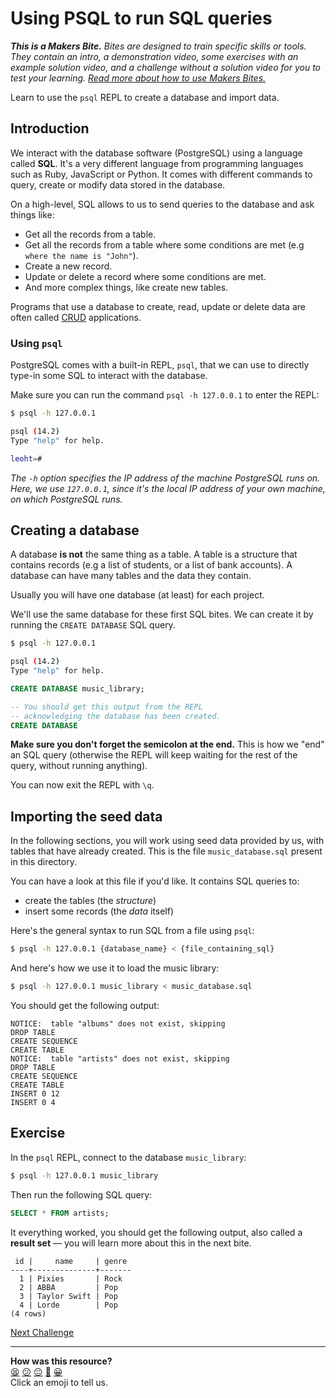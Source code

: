 # Using PSQL to run SQL queries

_**This is a Makers Bite.** Bites are designed to train specific skills or
tools. They contain an intro, a demonstration video, some exercises with an
example solution video, and a challenge without a solution video for you to test
your learning. [Read more about how to use Makers
Bites.](https://github.com/makersacademy/course/blob/main/labels/bites.md)_

Learn to use the `psql` REPL to create a database and import data.

## Introduction

We interact with the database software (PostgreSQL) using a language called **SQL**. It's a very different language from programming languages such as Ruby, JavaScript or Python. It comes with different commands to query, create or modify data stored in the database.

On a high-level, SQL allows to us to send queries to the database and ask things like:
  * Get all the records from a table.
  * Get all the records from a table where some conditions are met (e.g `where the name is "John"`).
  * Create a new record.
  * Update or delete a record where some conditions are met.
  * And more complex things, like create new tables.

Programs that use a database to create, read, update or delete data are often called [CRUD](https://en.wikipedia.org/wiki/Create,_read,_update_and_delete) applications.

### Using `psql`

PostgreSQL comes with a built-in REPL, `psql`, that we can use to directly type-in some SQL to interact with the database.

Make sure you can run the command `psql -h 127.0.0.1` to enter the REPL:

```bash
$ psql -h 127.0.0.1

psql (14.2)
Type "help" for help.

leoht=# 
```

*The `-h` option specifies the IP address of the machine PostgreSQL runs on. Here, we use `127.0.0.1`, since it's the local IP address of your own machine, on which PostgreSQL runs.*

## Creating a database

A database **is not** the same thing as a table. A table is a structure that contains records (e.g a list of students, or a list of bank accounts). A database can have many tables and the data they contain.

Usually you will have one database (at least) for each project.

We'll use the same database for these first SQL bites. We can create it by running the `CREATE DATABASE` SQL query.

```bash
$ psql -h 127.0.0.1

psql (14.2)
Type "help" for help.
```

```sql
CREATE DATABASE music_library;

-- You should get this output from the REPL
-- acknowledging the database has been created.
CREATE DATABASE
```

**Make sure you don't forget the semicolon at the end.** This is how we "end" an SQL query (otherwise the REPL will keep waiting for the rest of the query, without running anything).

You can now exit the REPL with `\q`.

## Importing the seed data

In the following sections, you will work using seed data provided by us, with tables that have already created. This is the file `music_database.sql` present in this directory.

You can have a look at this file if you'd like. It contains SQL queries to:
  * create the tables (the *structure*)
  * insert some records (the *data* itself)

Here's the general syntax to run SQL from a file using `psql`:
```bash
$ psql -h 127.0.0.1 {database_name} < {file_containing_sql}
```

And here's how we use it to load the music library:

```bash
$ psql -h 127.0.0.1 music_library < music_database.sql
```

You should get the following output:

```
NOTICE:  table "albums" does not exist, skipping
DROP TABLE
CREATE SEQUENCE
CREATE TABLE
NOTICE:  table "artists" does not exist, skipping
DROP TABLE
CREATE SEQUENCE
CREATE TABLE
INSERT 0 12
INSERT 0 4
```

## Exercise

In the `psql` REPL, connect to the database `music_library`:

```bash
$ psql -h 127.0.0.1 music_library
```

Then run the following SQL query:

```sql
SELECT * FROM artists;
```

It everything worked, you should get the following output, also called a **result set** — you will learn more about this in the next bite.

```
 id |     name     | genre 
----+--------------+-------
  1 | Pixies       | Rock
  2 | ABBA         | Pop
  3 | Taylor Swift | Pop
  4 | Lorde        | Pop
(4 rows)
```

[Next Challenge](03_querying_data.md)

<!-- BEGIN GENERATED SECTION DO NOT EDIT -->

---

**How was this resource?**  
[😫](https://airtable.com/shrUJ3t7KLMqVRFKR?prefill_Repository=makersacademy/databases&prefill_File=sql_bites/02_using_psql.md&prefill_Sentiment=😫) [😕](https://airtable.com/shrUJ3t7KLMqVRFKR?prefill_Repository=makersacademy/databases&prefill_File=sql_bites/02_using_psql.md&prefill_Sentiment=😕) [😐](https://airtable.com/shrUJ3t7KLMqVRFKR?prefill_Repository=makersacademy/databases&prefill_File=sql_bites/02_using_psql.md&prefill_Sentiment=😐) [🙂](https://airtable.com/shrUJ3t7KLMqVRFKR?prefill_Repository=makersacademy/databases&prefill_File=sql_bites/02_using_psql.md&prefill_Sentiment=🙂) [😀](https://airtable.com/shrUJ3t7KLMqVRFKR?prefill_Repository=makersacademy/databases&prefill_File=sql_bites/02_using_psql.md&prefill_Sentiment=😀)  
Click an emoji to tell us.

<!-- END GENERATED SECTION DO NOT EDIT -->
